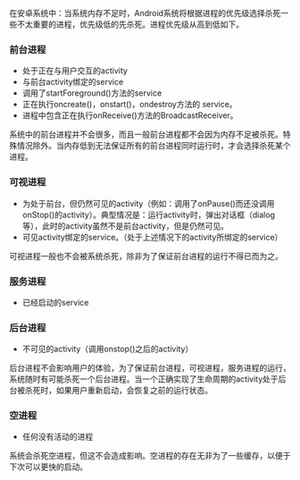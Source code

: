 在安卓系统中：当系统内存不足时，Android系统将根据进程的优先级选择杀死一些不太重要的进程，优先级低的先杀死。进程优先级从高到低如下。

### 前台进程

- 处于正在与用户交互的activity
- 与前台activity绑定的service
- 调用了startForeground()方法的service
- 正在执行oncreate()，onstart()，ondestroy方法的 service。
- 进程中包含正在执行onReceive()方法的BroadcastReceiver。

系统中的前台进程并不会很多，而且一般前台进程都不会因为内存不足被杀死。特殊情况除外。当内存低到无法保证所有的前台进程同时运行时，才会选择杀死某个进程。

### 可视进程

- 为处于前台，但仍然可见的activity（例如：调用了onPause()而还没调用onStop()的activity）。典型情况是：运行activity时，弹出对话框（dialog等），此时的activity虽然不是前台activity，但是仍然可见。
- 可见activity绑定的service。（处于上述情况下的activity所绑定的service）

可视进程一般也不会被系统杀死，除非为了保证前台进程的运行不得已而为之。

### 服务进程

- 已经启动的service

### 后台进程

- 不可见的activity（调用onstop()之后的activity）

后台进程不会影响用户的体验，为了保证前台进程，可视进程，服务进程的运行，系统随时有可能杀死一个后台进程。当一个正确实现了生命周期的activity处于后台被杀死时，如果用户重新启动，会恢复之前的运行状态。

### 空进程

- 任何没有活动的进程

系统会杀死空进程，但这不会造成影响。空进程的存在无非为了一些缓存，以便于下次可以更快的启动。